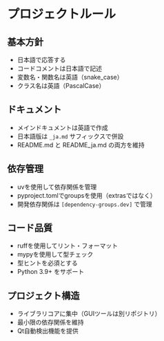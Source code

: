 # プロジェクトルール

## 基本方針
- 日本語で応答する
- コードコメントは日本語で記述
- 変数名・関数名は英語（snake_case）
- クラス名は英語（PascalCase）

## ドキュメント
- メインドキュメントは英語で作成
- 日本語版は `_ja.md` サフィックスで併設
- README.md と README_ja.md の両方を維持

## 依存管理
- uvを使用して依存関係を管理
- pyproject.tomlでgroupsを使用（extrasではなく）
- 開発依存関係は `[dependency-groups.dev]` で管理

## コード品質
- ruffを使用してリント・フォーマット
- mypyを使用して型チェック
- 型ヒントを必須とする
- Python 3.9+ をサポート

## プロジェクト構造
- ライブラリコアに集中（GUIツールは別リポジトリ）
- 最小限の依存関係を維持
- Qt自動検出機能を提供